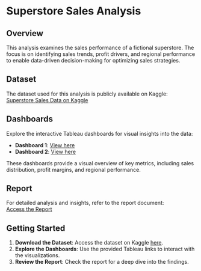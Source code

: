 
# Superstore Sales Analysis

## Overview

This analysis examines the sales performance of a fictional superstore. The focus is on identifying sales trends, profit drivers, and regional performance to enable data-driven decision-making for optimizing sales strategies.

## Dataset

The dataset used for this analysis is publicly available on Kaggle:  
[Superstore Sales Data on Kaggle](https://www.kaggle.com/datasets/trtrnlminh/sp-store)

## Dashboards

Explore the interactive Tableau dashboards for visual insights into the data:

- **Dashboard 1**: [View here](https://public.tableau.com/views/Dashboard_17314259217660/Dashboard1?:language=en-US&publish=yes&:sid=&:redirect=auth&:display_count=n&:origin=viz_share_link)
- **Dashboard 2**: [View here](https://public.tableau.com/views/Dashboard_17314259217660/Dashboard2?:language=en-US&publish=yes&:sid=&:redirect=auth&:display_count=n&:origin=viz_share_link)

These dashboards provide a visual overview of key metrics, including sales distribution, profit margins, and regional performance.

## Report

For detailed analysis and insights, refer to the report document:  
[Access the Report](https://docs.google.com/document/d/15zhZUHVWe-5Hq-Xovu_Toc8LGxxDkBND/edit?usp=sharing&ouid=103330761492430348124&rtpof=true&sd=true)

## Getting Started

1. **Download the Dataset**: Access the dataset on Kaggle [here](https://www.kaggle.com/datasets/trtrnlminh/sp-store).
2. **Explore the Dashboards**: Use the provided Tableau links to interact with the visualizations.
3. **Review the Report**: Check the report for a deep dive into the findings.



